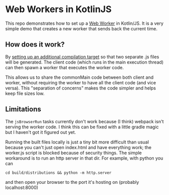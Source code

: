 # Web Workers in KotlinJS

This repo demonstrates how to set up a 
[Web Worker](https://developer.mozilla.org/en-US/docs/Web/API/Web_Workers_API)
in Kotlin/JS. It is a very simple demo that creates a new worker that 
sends back the current time.

## How does it work?

By [setting up an additional compilation target](https://kotlinlang.org/docs/mpp-set-up-targets.html)
so that two separate .js files will be generated. The client code (which runs in the 
main execution thread) can then spawn a worker that executes the worker code.

This allows us to share the commonMain code between both client and 
worker, without requiring the worker to have all the client code (and vice versa).
This "separation of concerns" makes the code simpler and helps keep file sizes low.

## Limitations

The `jsBrowserRun` tasks currently don't work because (I think) webpack isn't 
serving the worker code. I think this can be fixed with a little gradle magic
but I haven't got it figured out yet.

Running the built files locally is just a tiny bit more difficult than usual
because you can't just open index.html and have everything work; the worker.js
script is blocked because of security things. The simple workaround is to run
an http server in that dir. For example, with python you can 
```shell
cd build/distributions && python -m http.server
```
and then open your browser to the port it's hosting on (probably localhost:8000)